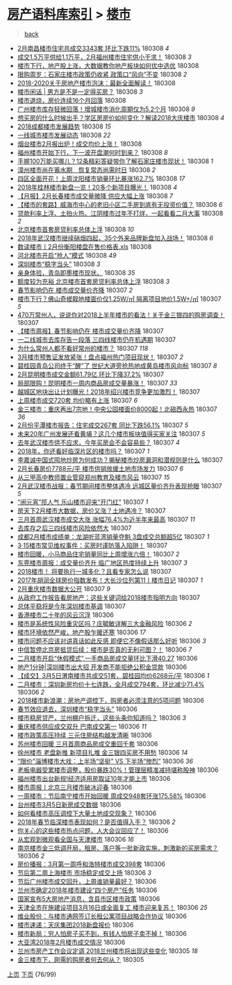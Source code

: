 [房产语料库索引](../../README.md)  > [楼市](楼市.md)
====
> [back](../README.md)

- [2月南昌楼市住宅共成交3343套 环比下跌11%](http://jkwz.applinzi.com/ittc/7078158048453723142.html#2%E6%9C%88%E5%8D%97%E6%98%8C%E6%A5%BC%E5%B8%82%E4%BD%8F%E5%AE%85%E5%85%B1%E6%88%90%E4%BA%A43343%E5%A5%97+%E7%8E%AF%E6%AF%94%E4%B8%8B%E8%B7%8C11%25) 180308 *4* 
- [成交1.5万平供给1.1万平，2月福州楼市住宅供小于求！](http://jkwz.applinzi.com/ittc/7078147675063321606.html#%E6%88%90%E4%BA%A41.5%E4%B8%87%E5%B9%B3%E4%BE%9B%E7%BB%991.1%E4%B8%87%E5%B9%B3%EF%BC%8C2%E6%9C%88%E7%A6%8F%E5%B7%9E%E6%A5%BC%E5%B8%82%E4%BD%8F%E5%AE%85%E4%BE%9B%E5%B0%8F%E4%BA%8E%E6%B1%82%EF%BC%81) 180308 *3* 
- [楼市下行，地产股上涨，大数据教你地产板块如何优中选优](http://jkwz.applinzi.com/ittc/7078140887119168528.html#%E6%A5%BC%E5%B8%82%E4%B8%8B%E8%A1%8C%EF%BC%8C%E5%9C%B0%E4%BA%A7%E8%82%A1%E4%B8%8A%E6%B6%A8%EF%BC%8C%E5%A4%A7%E6%95%B0%E6%8D%AE%E6%95%99%E4%BD%A0%E5%9C%B0%E4%BA%A7%E6%9D%BF%E5%9D%97%E5%A6%82%E4%BD%95%E4%BC%98%E4%B8%AD%E9%80%89%E4%BC%98) 180308  
- [限购周岁：石家庄楼市政策仍收紧 政策口“风向”不变](http://jkwz.applinzi.com/ittc/7078134417208116240.html#%E9%99%90%E8%B4%AD%E5%91%A8%E5%B2%81%EF%BC%9A%E7%9F%B3%E5%AE%B6%E5%BA%84%E6%A5%BC%E5%B8%82%E6%94%BF%E7%AD%96%E4%BB%8D%E6%94%B6%E7%B4%A7+%E6%94%BF%E7%AD%96%E5%8F%A3%E2%80%9C%E9%A3%8E%E5%90%91%E2%80%9D%E4%B8%8D%E5%8F%98) 180308 *2* 
- [2018-2020关于房地产楼市泡沫：最新全面解读！](http://jkwz.applinzi.com/ittc/7078126285413155846.html#2018-2020%E5%85%B3%E4%BA%8E%E6%88%BF%E5%9C%B0%E4%BA%A7%E6%A5%BC%E5%B8%82%E6%B3%A1%E6%B2%AB%EF%BC%9A%E6%9C%80%E6%96%B0%E5%85%A8%E9%9D%A2%E8%A7%A3%E8%AF%BB%EF%BC%81) 180308  
- [楼市闲话 | 男方是不是一定得买房？](http://jkwz.applinzi.com/ittc/7078123119766406161.html#%E6%A5%BC%E5%B8%82%E9%97%B2%E8%AF%9D+%7C+%E7%94%B7%E6%96%B9%E6%98%AF%E4%B8%8D%E6%98%AF%E4%B8%80%E5%AE%9A%E5%BE%97%E4%B9%B0%E6%88%BF%EF%BC%9F) 180308 *3* 
- [楼市退烧，房价连续16个月回落](http://jkwz.applinzi.com/ittc/7078118760445903882.html#%E6%A5%BC%E5%B8%82%E9%80%80%E7%83%A7%EF%BC%8C%E6%88%BF%E4%BB%B7%E8%BF%9E%E7%BB%AD16%E4%B8%AA%E6%9C%88%E5%9B%9E%E8%90%BD) 180308  
- [广州楼市库存轻微回落！增城楼市消化周期仅为5.2个月](http://jkwz.applinzi.com/ittc/7078108564227097617.html#%E5%B9%BF%E5%B7%9E%E6%A5%BC%E5%B8%82%E5%BA%93%E5%AD%98%E8%BD%BB%E5%BE%AE%E5%9B%9E%E8%90%BD%EF%BC%81%E5%A2%9E%E5%9F%8E%E6%A5%BC%E5%B8%82%E6%B6%88%E5%8C%96%E5%91%A8%E6%9C%9F%E4%BB%85%E4%B8%BA5.2%E4%B8%AA%E6%9C%88) 180308 *9* 
- [想买房的什么时候出手？学区房房价如何变化？解读2018大庆楼市](http://jkwz.applinzi.com/ittc/7078100474807190544.html#%E6%83%B3%E4%B9%B0%E6%88%BF%E7%9A%84%E4%BB%80%E4%B9%88%E6%97%B6%E5%80%99%E5%87%BA%E6%89%8B%EF%BC%9F%E5%AD%A6%E5%8C%BA%E6%88%BF%E6%88%BF%E4%BB%B7%E5%A6%82%E4%BD%95%E5%8F%98%E5%8C%96%EF%BC%9F%E8%A7%A3%E8%AF%BB2018%E5%A4%A7%E5%BA%86%E6%A5%BC%E5%B8%82) 180308 *4* 
- [2018成都楼市发展趋势](http://jkwz.applinzi.com/ittc/7078073879258203147.html#2018%E6%88%90%E9%83%BD%E6%A5%BC%E5%B8%82%E5%8F%91%E5%B1%95%E8%B6%8B%E5%8A%BF) 180308 *15* 
- [一线城市楼市发展动态](http://jkwz.applinzi.com/ittc/7078073875734987783.html#%E4%B8%80%E7%BA%BF%E5%9F%8E%E5%B8%82%E6%A5%BC%E5%B8%82%E5%8F%91%E5%B1%95%E5%8A%A8%E6%80%81) 180308 *22* 
- [烟台楼市2月报出炉！成交均价上涨！](http://jkwz.applinzi.com/ittc/7078061189013963786.html#%E7%83%9F%E5%8F%B0%E6%A5%BC%E5%B8%822%E6%9C%88%E6%8A%A5%E5%87%BA%E7%82%89%EF%BC%81%E6%88%90%E4%BA%A4%E5%9D%87%E4%BB%B7%E4%B8%8A%E6%B6%A8%EF%BC%81) 180308  
- [福州楼市开始下行，下一波开盘潮何时到来？](http://jkwz.applinzi.com/ittc/7078048395250107409.html#%E7%A6%8F%E5%B7%9E%E6%A5%BC%E5%B8%82%E5%BC%80%E5%A7%8B%E4%B8%8B%E8%A1%8C%EF%BC%8C%E4%B8%8B%E4%B8%80%E6%B3%A2%E5%BC%80%E7%9B%98%E6%BD%AE%E4%BD%95%E6%97%B6%E5%88%B0%E6%9D%A5%EF%BC%9F) 180308 *8* 
- [手握100万能买哪儿？12条精彩答疑带你了解石家庄楼市现状！](http://jkwz.applinzi.com/ittc/7078041747785778193.html#%E6%89%8B%E6%8F%A1100%E4%B8%87%E8%83%BD%E4%B9%B0%E5%93%AA%E5%84%BF%EF%BC%9F12%E6%9D%A1%E7%B2%BE%E5%BD%A9%E7%AD%94%E7%96%91%E5%B8%A6%E4%BD%A0%E4%BA%86%E8%A7%A3%E7%9F%B3%E5%AE%B6%E5%BA%84%E6%A5%BC%E5%B8%82%E7%8E%B0%E7%8A%B6%EF%BC%81) 180308 *1* 
- [漳州楼市尚在蓄水期　恢复常态尚需时日](http://jkwz.applinzi.com/ittc/7078037239580066832.html#%E6%BC%B3%E5%B7%9E%E6%A5%BC%E5%B8%82%E5%B0%9A%E5%9C%A8%E8%93%84%E6%B0%B4%E6%9C%9F%E3%80%80%E6%81%A2%E5%A4%8D%E5%B8%B8%E6%80%81%E5%B0%9A%E9%9C%80%E6%97%B6%E6%97%A5) 180308 *2* 
- [四区全面开花！上周沈阳楼市销量环比暴涨162.7%](http://jkwz.applinzi.com/ittc/7078036993630274577.html#%E5%9B%9B%E5%8C%BA%E5%85%A8%E9%9D%A2%E5%BC%80%E8%8A%B1%EF%BC%81%E4%B8%8A%E5%91%A8%E6%B2%88%E9%98%B3%E6%A5%BC%E5%B8%82%E9%94%80%E9%87%8F%E7%8E%AF%E6%AF%94%E6%9A%B4%E6%B6%A8162.7%25) 180308 *17* 
- [2018年桂林楼市新盘一览！20多个新项目曝光！](http://jkwz.applinzi.com/ittc/7078031663374533639.html#2018%E5%B9%B4%E6%A1%82%E6%9E%97%E6%A5%BC%E5%B8%82%E6%96%B0%E7%9B%98%E4%B8%80%E8%A7%88%EF%BC%8120%E5%A4%9A%E4%B8%AA%E6%96%B0%E9%A1%B9%E7%9B%AE%E6%9B%9D%E5%85%89%EF%BC%81) 180308 *4* 
- [【月报】2月长春楼市成交量微降 供应大幅上涨](http://jkwz.applinzi.com/ittc/7078029035844404234.html#%E3%80%90%E6%9C%88%E6%8A%A5%E3%80%912%E6%9C%88%E9%95%BF%E6%98%A5%E6%A5%BC%E5%B8%82%E6%88%90%E4%BA%A4%E9%87%8F%E5%BE%AE%E9%99%8D+%E4%BE%9B%E5%BA%94%E5%A4%A7%E5%B9%85%E4%B8%8A%E6%B6%A8) 180308 *7* 
- [【楼市的套路】威海市中心的老旧小区二手房到底有无投资价值？](http://jkwz.applinzi.com/ittc/7078026931604030471.html#%E3%80%90%E6%A5%BC%E5%B8%82%E7%9A%84%E5%A5%97%E8%B7%AF%E3%80%91%E5%A8%81%E6%B5%B7%E5%B8%82%E4%B8%AD%E5%BF%83%E7%9A%84%E8%80%81%E6%97%A7%E5%B0%8F%E5%8C%BA%E4%BA%8C%E6%89%8B%E6%88%BF%E5%88%B0%E5%BA%95%E6%9C%89%E6%97%A0%E6%8A%95%E8%B5%84%E4%BB%B7%E5%80%BC%EF%BC%9F) 180308 *6* 
- [贷款利率上浮、土拍火热、江阴楼市过年不打烊，一起看看二月大事](http://jkwz.applinzi.com/ittc/7078024353726071818.html#%E8%B4%B7%E6%AC%BE%E5%88%A9%E7%8E%87%E4%B8%8A%E6%B5%AE%E3%80%81%E5%9C%9F%E6%8B%8D%E7%81%AB%E7%83%AD%E3%80%81%E6%B1%9F%E9%98%B4%E6%A5%BC%E5%B8%82%E8%BF%87%E5%B9%B4%E4%B8%8D%E6%89%93%E7%83%8A%EF%BC%8C%E4%B8%80%E8%B5%B7%E7%9C%8B%E7%9C%8B%E4%BA%8C%E6%9C%88%E5%A4%A7%E4%BA%8B) 180308 *2* 
- [北京楼市首套房贷利率总体上浮](http://jkwz.applinzi.com/ittc/7078023628669322250.html#%E5%8C%97%E4%BA%AC%E6%A5%BC%E5%B8%82%E9%A6%96%E5%A5%97%E6%88%BF%E8%B4%B7%E5%88%A9%E7%8E%87%E6%80%BB%E4%BD%93%E4%B8%8A%E6%B5%AE) 180308 *10* 
- [2018年武汉楼市继续硝烟四起，35个外来品牌新盘加入战场！](http://jkwz.applinzi.com/ittc/7078018261830861834.html#2018%E5%B9%B4%E6%AD%A6%E6%B1%89%E6%A5%BC%E5%B8%82%E7%BB%A7%E7%BB%AD%E7%A1%9D%E7%83%9F%E5%9B%9B%E8%B5%B7%EF%BC%8C35%E4%B8%AA%E5%A4%96%E6%9D%A5%E5%93%81%E7%89%8C%E6%96%B0%E7%9B%98%E5%8A%A0%E5%85%A5%E6%88%98%E5%9C%BA%EF%BC%81) 180308 *6* 
- [数读楼市丨2月份衡阳楼盘在售价格表.xls](http://jkwz.applinzi.com/ittc/7078018086987105286.html#%E6%95%B0%E8%AF%BB%E6%A5%BC%E5%B8%82%E4%B8%A82%E6%9C%88%E4%BB%BD%E8%A1%A1%E9%98%B3%E6%A5%BC%E7%9B%98%E5%9C%A8%E5%94%AE%E4%BB%B7%E6%A0%BC%E8%A1%A8.xls) 180308  
- [河北楼市开启“抢人”模式](http://jkwz.applinzi.com/ittc/7077995879443465227.html#%E6%B2%B3%E5%8C%97%E6%A5%BC%E5%B8%82%E5%BC%80%E5%90%AF%E2%80%9C%E6%8A%A2%E4%BA%BA%E2%80%9D%E6%A8%A1%E5%BC%8F) 180308 *49* 
- [深圳楼市“稳字当头”](http://jkwz.applinzi.com/ittc/7077775725560333323.html#%E6%B7%B1%E5%9C%B3%E6%A5%BC%E5%B8%82%E2%80%9C%E7%A8%B3%E5%AD%97%E5%BD%93%E5%A4%B4%E2%80%9D) 180308 *3* 
- [亲身体验，青岛即墨楼市现状。](http://jkwz.applinzi.com/ittc/7077692531792151563.html#%E4%BA%B2%E8%BA%AB%E4%BD%93%E9%AA%8C%EF%BC%8C%E9%9D%92%E5%B2%9B%E5%8D%B3%E5%A2%A8%E6%A5%BC%E5%B8%82%E7%8E%B0%E7%8A%B6%E3%80%82) 180308 *35* 
- [额度较为充裕 北京楼市首套房贷利率总体上浮](http://jkwz.applinzi.com/ittc/7077917849844974599.html#%E9%A2%9D%E5%BA%A6%E8%BE%83%E4%B8%BA%E5%85%85%E8%A3%95+%E5%8C%97%E4%BA%AC%E6%A5%BC%E5%B8%82%E9%A6%96%E5%A5%97%E6%88%BF%E8%B4%B7%E5%88%A9%E7%8E%87%E6%80%BB%E4%BD%93%E4%B8%8A%E6%B5%AE) 180308 *3* 
- [春节影响仍在 楼市成交量价齐降](http://jkwz.applinzi.com/ittc/7077863369443116043.html#%E6%98%A5%E8%8A%82%E5%BD%B1%E5%93%8D%E4%BB%8D%E5%9C%A8+%E6%A5%BC%E5%B8%82%E6%88%90%E4%BA%A4%E9%87%8F%E4%BB%B7%E9%BD%90%E9%99%8D) 180307 *2* 
- [楼市下行？佛山奇槎靓地楼面价仅1.25W/㎡ 隔离项目地价1.5W+/㎡](http://jkwz.applinzi.com/ittc/7077800418065515536.html#%E6%A5%BC%E5%B8%82%E4%B8%8B%E8%A1%8C%EF%BC%9F%E4%BD%9B%E5%B1%B1%E5%A5%87%E6%A7%8E%E9%9D%93%E5%9C%B0%E6%A5%BC%E9%9D%A2%E4%BB%B7%E4%BB%851.25W%2F%E3%8E%A1+%E9%9A%94%E7%A6%BB%E9%A1%B9%E7%9B%AE%E5%9C%B0%E4%BB%B71.5W%2B%2F%E3%8E%A1) 180307 *5* 
- [470万常州人，说说你对2018上半年楼市的看法！关于金三银四的购房调查！](http://jkwz.applinzi.com/ittc/7077795315497567248.html#470%E4%B8%87%E5%B8%B8%E5%B7%9E%E4%BA%BA%EF%BC%8C%E8%AF%B4%E8%AF%B4%E4%BD%A0%E5%AF%B92018%E4%B8%8A%E5%8D%8A%E5%B9%B4%E6%A5%BC%E5%B8%82%E7%9A%84%E7%9C%8B%E6%B3%95%EF%BC%81%E5%85%B3%E4%BA%8E%E9%87%91%E4%B8%89%E9%93%B6%E5%9B%9B%E7%9A%84%E8%B4%AD%E6%88%BF%E8%B0%83%E6%9F%A5%EF%BC%81) 180307  
- [【楼市周报】春节影响仍在 楼市成交量价齐降](http://jkwz.applinzi.com/ittc/7077795110110888967.html#%E3%80%90%E6%A5%BC%E5%B8%82%E5%91%A8%E6%8A%A5%E3%80%91%E6%98%A5%E8%8A%82%E5%BD%B1%E5%93%8D%E4%BB%8D%E5%9C%A8+%E6%A5%BC%E5%B8%82%E6%88%90%E4%BA%A4%E9%87%8F%E4%BB%B7%E9%BD%90%E9%99%8D) 180307  
- [一二线城市去库存告一段落 三四线楼市仍在机遇期](http://jkwz.applinzi.com/ittc/7077782659881501712.html#%E4%B8%80%E4%BA%8C%E7%BA%BF%E5%9F%8E%E5%B8%82%E5%8E%BB%E5%BA%93%E5%AD%98%E5%91%8A%E4%B8%80%E6%AE%B5%E8%90%BD+%E4%B8%89%E5%9B%9B%E7%BA%BF%E6%A5%BC%E5%B8%82%E4%BB%8D%E5%9C%A8%E6%9C%BA%E9%81%87%E6%9C%9F) 180307  
- [为什么常州人都不看好常州的楼市？](http://jkwz.applinzi.com/ittc/7077782345992373255.html#%E4%B8%BA%E4%BB%80%E4%B9%88%E5%B8%B8%E5%B7%9E%E4%BA%BA%E9%83%BD%E4%B8%8D%E7%9C%8B%E5%A5%BD%E5%B8%B8%E5%B7%9E%E7%9A%84%E6%A5%BC%E5%B8%82%EF%BC%9F) 180307 *118* 
- [3月楼市预售证发放紧张！盘点福州热门项目现状！](http://jkwz.applinzi.com/ittc/7077776559673181194.html#3%E6%9C%88%E6%A5%BC%E5%B8%82%E9%A2%84%E5%94%AE%E8%AF%81%E5%8F%91%E6%94%BE%E7%B4%A7%E5%BC%A0%EF%BC%81%E7%9B%98%E7%82%B9%E7%A6%8F%E5%B7%9E%E7%83%AD%E9%97%A8%E9%A1%B9%E7%9B%AE%E7%8E%B0%E7%8A%B6%EF%BC%81) 180307 *2* 
- [碧桂园青岛公司终于“醒”了  世纪大道旁抢热地成黄岛楼市风向标](http://jkwz.applinzi.com/ittc/7077776144013460491.html#%E7%A2%A7%E6%A1%82%E5%9B%AD%E9%9D%92%E5%B2%9B%E5%85%AC%E5%8F%B8%E7%BB%88%E4%BA%8E%E2%80%9C%E9%86%92%E2%80%9D%E4%BA%86++%E4%B8%96%E7%BA%AA%E5%A4%A7%E9%81%93%E6%97%81%E6%8A%A2%E7%83%AD%E5%9C%B0%E6%88%90%E9%BB%84%E5%B2%9B%E6%A5%BC%E5%B8%82%E9%A3%8E%E5%90%91%E6%A0%87) 180307 *8* 
- [2月昆明楼市成交金额61.79亿 环比下降37.2%](http://jkwz.applinzi.com/ittc/7077772116181386246.html#2%E6%9C%88%E6%98%86%E6%98%8E%E6%A5%BC%E5%B8%82%E6%88%90%E4%BA%A4%E9%87%91%E9%A2%9D61.79%E4%BA%BF+%E7%8E%AF%E6%AF%94%E4%B8%8B%E9%99%8D37.2%25) 180307  
- [局部限购！昆明楼市一周内商品房成交量暴涨！](http://jkwz.applinzi.com/ittc/7077766514914886673.html#%E5%B1%80%E9%83%A8%E9%99%90%E8%B4%AD%EF%BC%81%E6%98%86%E6%98%8E%E6%A5%BC%E5%B8%82%E4%B8%80%E5%91%A8%E5%86%85%E5%95%86%E5%93%81%E6%88%BF%E6%88%90%E4%BA%A4%E9%87%8F%E6%9A%B4%E6%B6%A8%EF%BC%81) 180307 *33* 
- [越城区地块出让计划曝光！2018年绍兴楼市竞争更加激烈！](http://jkwz.applinzi.com/ittc/7077726521282528266.html#%E8%B6%8A%E5%9F%8E%E5%8C%BA%E5%9C%B0%E5%9D%97%E5%87%BA%E8%AE%A9%E8%AE%A1%E5%88%92%E6%9B%9D%E5%85%89%EF%BC%812018%E5%B9%B4%E7%BB%8D%E5%85%B4%E6%A5%BC%E5%B8%82%E7%AB%9E%E4%BA%89%E6%9B%B4%E5%8A%A0%E6%BF%80%E7%83%88%EF%BC%81) 180307  
- [上周楼市成交720套 均价略有上涨](http://jkwz.applinzi.com/ittc/7077758622476272656.html#%E4%B8%8A%E5%91%A8%E6%A5%BC%E5%B8%82%E6%88%90%E4%BA%A4720%E5%A5%97+%E5%9D%87%E4%BB%B7%E7%95%A5%E6%9C%89%E4%B8%8A%E6%B6%A8) 180307 *6* 
- [金三楼市：重庆再出7宗地！中央公园楼面价8000起！北碚西永热](http://jkwz.applinzi.com/ittc/7077757867337974795.html#%E9%87%91%E4%B8%89%E6%A5%BC%E5%B8%82%EF%BC%9A%E9%87%8D%E5%BA%86%E5%86%8D%E5%87%BA7%E5%AE%97%E5%9C%B0%EF%BC%81%E4%B8%AD%E5%A4%AE%E5%85%AC%E5%9B%AD%E6%A5%BC%E9%9D%A2%E4%BB%B78000%E8%B5%B7%EF%BC%81%E5%8C%97%E7%A2%9A%E8%A5%BF%E6%B0%B8%E7%83%AD) 180307 *36* 
- [2月份平潭楼市报告：住宅成交267套 同比下跌56.1%](http://jkwz.applinzi.com/ittc/7077750475661509643.html#2%E6%9C%88%E4%BB%BD%E5%B9%B3%E6%BD%AD%E6%A5%BC%E5%B8%82%E6%8A%A5%E5%91%8A%EF%BC%9A%E4%BD%8F%E5%AE%85%E6%88%90%E4%BA%A4267%E5%A5%97+%E5%90%8C%E6%AF%94%E4%B8%8B%E8%B7%8C56.1%25) 180307 *5* 
- [未来20年广州发展还看黄埔？这几个楼市板块值得买家关注](http://jkwz.applinzi.com/ittc/7077744776923579402.html#%E6%9C%AA%E6%9D%A520%E5%B9%B4%E5%B9%BF%E5%B7%9E%E5%8F%91%E5%B1%95%E8%BF%98%E7%9C%8B%E9%BB%84%E5%9F%94%EF%BC%9F%E8%BF%99%E5%87%A0%E4%B8%AA%E6%A5%BC%E5%B8%82%E6%9D%BF%E5%9D%97%E5%80%BC%E5%BE%97%E4%B9%B0%E5%AE%B6%E5%85%B3%E6%B3%A8) 180307 *5* 
- [去年武汉楼市供不应求，今年买房会不会容易些？](http://jkwz.applinzi.com/ittc/7077744439064003600.html#%E5%8E%BB%E5%B9%B4%E6%AD%A6%E6%B1%89%E6%A5%BC%E5%B8%82%E4%BE%9B%E4%B8%8D%E5%BA%94%E6%B1%82%EF%BC%8C%E4%BB%8A%E5%B9%B4%E4%B9%B0%E6%88%BF%E4%BC%9A%E4%B8%8D%E4%BC%9A%E5%AE%B9%E6%98%93%E4%BA%9B%EF%BC%9F) 180307 *4* 
- [2018年，你还看好临深片区的楼市吗？](http://jkwz.applinzi.com/ittc/7077741716755186699.html#2018%E5%B9%B4%EF%BC%8C%E4%BD%A0%E8%BF%98%E7%9C%8B%E5%A5%BD%E4%B8%B4%E6%B7%B1%E7%89%87%E5%8C%BA%E7%9A%84%E6%A5%BC%E5%B8%82%E5%90%97%EF%BC%9F) 180307 *1* 
- [李嘉诚中国式囤地炒房为何成功？揭秘楼市炒房漏洞和潜规则是什么](http://jkwz.applinzi.com/ittc/7077739767481762833.html#%E6%9D%8E%E5%98%89%E8%AF%9A%E4%B8%AD%E5%9B%BD%E5%BC%8F%E5%9B%A4%E5%9C%B0%E7%82%92%E6%88%BF%E4%B8%BA%E4%BD%95%E6%88%90%E5%8A%9F%EF%BC%9F%E6%8F%AD%E7%A7%98%E6%A5%BC%E5%B8%82%E7%82%92%E6%88%BF%E6%BC%8F%E6%B4%9E%E5%92%8C%E6%BD%9C%E8%A7%84%E5%88%99%E6%98%AF%E4%BB%80%E4%B9%88) 180307  
- [2月长春房价7788元/平 楼市供销放缓土地市场发力](http://jkwz.applinzi.com/ittc/7077727881927328779.html#2%E6%9C%88%E9%95%BF%E6%98%A5%E6%88%BF%E4%BB%B77788%E5%85%83%2F%E5%B9%B3+%E6%A5%BC%E5%B8%82%E4%BE%9B%E9%94%80%E6%94%BE%E7%BC%93%E5%9C%9F%E5%9C%B0%E5%B8%82%E5%9C%BA%E5%8F%91%E5%8A%9B) 180307 *6* 
- [从三甲高中教师置业管窥郑州教育及楼市风云](http://jkwz.applinzi.com/ittc/7077714826560537607.html#%E4%BB%8E%E4%B8%89%E7%94%B2%E9%AB%98%E4%B8%AD%E6%95%99%E5%B8%88%E7%BD%AE%E4%B8%9A%E7%AE%A1%E7%AA%A5%E9%83%91%E5%B7%9E%E6%95%99%E8%82%B2%E5%8F%8A%E6%A5%BC%E5%B8%82%E9%A3%8E%E4%BA%91) 180307 *15* 
- [2月武汉楼市战报：春节期间楼市整体遇冷 远城区量价齐升表现抢眼](http://jkwz.applinzi.com/ittc/7077663272579105809.html#2%E6%9C%88%E6%AD%A6%E6%B1%89%E6%A5%BC%E5%B8%82%E6%88%98%E6%8A%A5%EF%BC%9A%E6%98%A5%E8%8A%82%E6%9C%9F%E9%97%B4%E6%A5%BC%E5%B8%82%E6%95%B4%E4%BD%93%E9%81%87%E5%86%B7+%E8%BF%9C%E5%9F%8E%E5%8C%BA%E9%87%8F%E4%BB%B7%E9%BD%90%E5%8D%87%E8%A1%A8%E7%8E%B0%E6%8A%A2%E7%9C%BC) 180307 *5* 
- [“闹元宵”揽人气 乐山楼市迎来“开门红”](http://jkwz.applinzi.com/ittc/7077690873498567686.html#%E2%80%9C%E9%97%B9%E5%85%83%E5%AE%B5%E2%80%9D%E6%8F%BD%E4%BA%BA%E6%B0%94+%E4%B9%90%E5%B1%B1%E6%A5%BC%E5%B8%82%E8%BF%8E%E6%9D%A5%E2%80%9C%E5%BC%80%E9%97%A8%E7%BA%A2%E2%80%9D) 180307 *1* 
- [房天下2月楼市大数据，房价又涨？土地遇冷？](http://jkwz.applinzi.com/ittc/7077674667228005387.html#%E6%88%BF%E5%A4%A9%E4%B8%8B2%E6%9C%88%E6%A5%BC%E5%B8%82%E5%A4%A7%E6%95%B0%E6%8D%AE%EF%BC%8C%E6%88%BF%E4%BB%B7%E5%8F%88%E6%B6%A8%EF%BC%9F%E5%9C%9F%E5%9C%B0%E9%81%87%E5%86%B7%EF%BC%9F) 180307  
- [三月首周武汉楼市成交大涨 涨幅76.4%为近半年来最高](http://jkwz.applinzi.com/ittc/7077672103342244875.html#%E4%B8%89%E6%9C%88%E9%A6%96%E5%91%A8%E6%AD%A6%E6%B1%89%E6%A5%BC%E5%B8%82%E6%88%90%E4%BA%A4%E5%A4%A7%E6%B6%A8+%E6%B6%A8%E5%B9%8576.4%25%E4%B8%BA%E8%BF%91%E5%8D%8A%E5%B9%B4%E6%9D%A5%E6%9C%80%E9%AB%98) 180307 *11* 
- [去库存之后三四线楼市风险依然大](http://jkwz.applinzi.com/ittc/7077673925217879047.html#%E5%8E%BB%E5%BA%93%E5%AD%98%E4%B9%8B%E5%90%8E%E4%B8%89%E5%9B%9B%E7%BA%BF%E6%A5%BC%E5%B8%82%E9%A3%8E%E9%99%A9%E4%BE%9D%E7%84%B6%E5%A4%A7) 180307  
- [成都2月楼市成绩单：龙湖听蓝湾销量夺魁 3盘成交总额超5亿](http://jkwz.applinzi.com/ittc/7077668339285754887.html#%E6%88%90%E9%83%BD2%E6%9C%88%E6%A5%BC%E5%B8%82%E6%88%90%E7%BB%A9%E5%8D%95%EF%BC%9A%E9%BE%99%E6%B9%96%E5%90%AC%E8%93%9D%E6%B9%BE%E9%94%80%E9%87%8F%E5%A4%BA%E9%AD%81+3%E7%9B%98%E6%88%90%E4%BA%A4%E6%80%BB%E9%A2%9D%E8%B6%855%E4%BA%BF) 180307 *1* 
- [3·15楼市常见维权事件：买房时谨防落入陷阱！](http://jkwz.applinzi.com/ittc/7077666771312313360.html#3%C2%B715%E6%A5%BC%E5%B8%82%E5%B8%B8%E8%A7%81%E7%BB%B4%E6%9D%83%E4%BA%8B%E4%BB%B6%EF%BC%9A%E4%B9%B0%E6%88%BF%E6%97%B6%E8%B0%A8%E9%98%B2%E8%90%BD%E5%85%A5%E9%99%B7%E9%98%B1%EF%BC%81) 180307  
- [楼市回暖，小马商品住宅销量同比上周增涨六倍！](http://jkwz.applinzi.com/ittc/7077666036583498759.html#%E6%A5%BC%E5%B8%82%E5%9B%9E%E6%9A%96%EF%BC%8C%E5%B0%8F%E9%A9%AC%E5%95%86%E5%93%81%E4%BD%8F%E5%AE%85%E9%94%80%E9%87%8F%E5%90%8C%E6%AF%94%E4%B8%8A%E5%91%A8%E5%A2%9E%E6%B6%A8%E5%85%AD%E5%80%8D%EF%BC%81) 180307 *2* 
- [东莞楼市周报：成交量价齐升 临广地区热度持续上升](http://jkwz.applinzi.com/ittc/7077664269066044426.html#%E4%B8%9C%E8%8E%9E%E6%A5%BC%E5%B8%82%E5%91%A8%E6%8A%A5%EF%BC%9A%E6%88%90%E4%BA%A4%E9%87%8F%E4%BB%B7%E9%BD%90%E5%8D%87+%E4%B8%B4%E5%B9%BF%E5%9C%B0%E5%8C%BA%E7%83%AD%E5%BA%A6%E6%8C%81%E7%BB%AD%E4%B8%8A%E5%8D%87) 180307 *3* 
- [2018楼市！ 将要执行一城多化？且看专家怎么说](http://jkwz.applinzi.com/ittc/7075563586166719494.html#2018%E6%A5%BC%E5%B8%82%EF%BC%81+%E5%B0%86%E8%A6%81%E6%89%A7%E8%A1%8C%E4%B8%80%E5%9F%8E%E5%A4%9A%E5%8C%96%EF%BC%9F%E4%B8%94%E7%9C%8B%E4%B8%93%E5%AE%B6%E6%80%8E%E4%B9%88%E8%AF%B4) 180307  
- [2017年胡润全球房价指数发布！大长沙位列第11丨楼市日记](http://jkwz.applinzi.com/ittc/7077660120886805521.html#2017%E5%B9%B4%E8%83%A1%E6%B6%A6%E5%85%A8%E7%90%83%E6%88%BF%E4%BB%B7%E6%8C%87%E6%95%B0%E5%8F%91%E5%B8%83%EF%BC%81%E5%A4%A7%E9%95%BF%E6%B2%99%E4%BD%8D%E5%88%97%E7%AC%AC11%E4%B8%A8%E6%A5%BC%E5%B8%82%E6%97%A5%E8%AE%B0) 180307 *1* 
- [2月重庆楼市数据大公开](http://jkwz.applinzi.com/ittc/7077659172915381264.html#2%E6%9C%88%E9%87%8D%E5%BA%86%E6%A5%BC%E5%B8%82%E6%95%B0%E6%8D%AE%E5%A4%A7%E5%85%AC%E5%BC%80) 180307 *9* 
- [从政府工作报告看房地产：这些关键词给2018楼市指明方向](http://jkwz.applinzi.com/ittc/7077650380848890896.html#%E4%BB%8E%E6%94%BF%E5%BA%9C%E5%B7%A5%E4%BD%9C%E6%8A%A5%E5%91%8A%E7%9C%8B%E6%88%BF%E5%9C%B0%E4%BA%A7%EF%BC%9A%E8%BF%99%E4%BA%9B%E5%85%B3%E9%94%AE%E8%AF%8D%E7%BB%992018%E6%A5%BC%E5%B8%82%E6%8C%87%E6%98%8E%E6%96%B9%E5%90%91) 180307  
- [总体平稳将是今年深圳楼市基调](http://jkwz.applinzi.com/ittc/7077642727561102353.html#%E6%80%BB%E4%BD%93%E5%B9%B3%E7%A8%B3%E5%B0%86%E6%98%AF%E4%BB%8A%E5%B9%B4%E6%B7%B1%E5%9C%B3%E6%A5%BC%E5%B8%82%E5%9F%BA%E8%B0%83) 180307  
- [香港楼市二十年的风云沉浮](http://jkwz.applinzi.com/ittc/7077469100047860753.html#%E9%A6%99%E6%B8%AF%E6%A5%BC%E5%B8%82%E4%BA%8C%E5%8D%81%E5%B9%B4%E7%9A%84%E9%A3%8E%E4%BA%91%E6%B2%89%E6%B5%AE) 180306  
- [楼市是系统性风险重灾区吗？庄毓敏详解三大金融风险](http://jkwz.applinzi.com/ittc/7077461372118238218.html#%E6%A5%BC%E5%B8%82%E6%98%AF%E7%B3%BB%E7%BB%9F%E6%80%A7%E9%A3%8E%E9%99%A9%E9%87%8D%E7%81%BE%E5%8C%BA%E5%90%97%EF%BC%9F%E5%BA%84%E6%AF%93%E6%95%8F%E8%AF%A6%E8%A7%A3%E4%B8%89%E5%A4%A7%E9%87%91%E8%9E%8D%E9%A3%8E%E9%99%A9) 180306 *2* 
- [楼市环境依然严峻，地产股乍暖还寒](http://jkwz.applinzi.com/ittc/7077460690719998993.html#%E6%A5%BC%E5%B8%82%E7%8E%AF%E5%A2%83%E4%BE%9D%E7%84%B6%E4%B8%A5%E5%B3%BB%EF%BC%8C%E5%9C%B0%E4%BA%A7%E8%82%A1%E4%B9%8D%E6%9A%96%E8%BF%98%E5%AF%92) 180306 *17* 
- [楼市问题不应该对讲真话如此反感 即便它不像假话那么好听](http://jkwz.applinzi.com/ittc/7077454534781961226.html#%E6%A5%BC%E5%B8%82%E9%97%AE%E9%A2%98%E4%B8%8D%E5%BA%94%E8%AF%A5%E5%AF%B9%E8%AE%B2%E7%9C%9F%E8%AF%9D%E5%A6%82%E6%AD%A4%E5%8F%8D%E6%84%9F+%E5%8D%B3%E4%BE%BF%E5%AE%83%E4%B8%8D%E5%83%8F%E5%81%87%E8%AF%9D%E9%82%A3%E4%B9%88%E5%A5%BD%E5%90%AC) 180306 *3* 
- [中信暂停北京房抵贷后续：楼市是否真的无利可图？！](http://jkwz.applinzi.com/ittc/7077422572621005830.html#%E4%B8%AD%E4%BF%A1%E6%9A%82%E5%81%9C%E5%8C%97%E4%BA%AC%E6%88%BF%E6%8A%B5%E8%B4%B7%E5%90%8E%E7%BB%AD%EF%BC%9A%E6%A5%BC%E5%B8%82%E6%98%AF%E5%90%A6%E7%9C%9F%E7%9A%84%E6%97%A0%E5%88%A9%E5%8F%AF%E5%9B%BE%EF%BC%9F%EF%BC%81) 180306 *7* 
- [二月楼市开启“休假模式”,一手商品房成交量环比下滑40.27](http://jkwz.applinzi.com/ittc/7077421493699216390.html#%E4%BA%8C%E6%9C%88%E6%A5%BC%E5%B8%82%E5%BC%80%E5%90%AF%E2%80%9C%E4%BC%91%E5%81%87%E6%A8%A1%E5%BC%8F%E2%80%9D%2C%E4%B8%80%E6%89%8B%E5%95%86%E5%93%81%E6%88%BF%E6%88%90%E4%BA%A4%E9%87%8F%E7%8E%AF%E6%AF%94%E4%B8%8B%E6%BB%9140.27) 180306  
- [地产1分钟|深圳楼市出大招 开发商不能拒绝公积金贷款](http://jkwz.applinzi.com/ittc/7077412999952598026.html#%E5%9C%B0%E4%BA%A71%E5%88%86%E9%92%9F%7C%E6%B7%B1%E5%9C%B3%E6%A5%BC%E5%B8%82%E5%87%BA%E5%A4%A7%E6%8B%9B+%E5%BC%80%E5%8F%91%E5%95%86%E4%B8%8D%E8%83%BD%E6%8B%92%E7%BB%9D%E5%85%AC%E7%A7%AF%E9%87%91%E8%B4%B7%E6%AC%BE) 180306  
- [【成交】3月5日渭南楼市共成交51套，碧桂园均价6268元/平](http://jkwz.applinzi.com/ittc/7077401697813267463.html#%E3%80%90%E6%88%90%E4%BA%A4%E3%80%913%E6%9C%885%E6%97%A5%E6%B8%AD%E5%8D%97%E6%A5%BC%E5%B8%82%E5%85%B1%E6%88%90%E4%BA%A451%E5%A5%97%EF%BC%8C%E7%A2%A7%E6%A1%82%E5%9B%AD%E5%9D%87%E4%BB%B76268%E5%85%83%2F%E5%B9%B3) 180306 *1* 
- [二月楼市：深圳新房均价十七连跌，全月成交794套，环比减少71.4%](http://jkwz.applinzi.com/ittc/7077327493378081809.html#%E4%BA%8C%E6%9C%88%E6%A5%BC%E5%B8%82%EF%BC%9A%E6%B7%B1%E5%9C%B3%E6%96%B0%E6%88%BF%E5%9D%87%E4%BB%B7%E5%8D%81%E4%B8%83%E8%BF%9E%E8%B7%8C%EF%BC%8C%E5%85%A8%E6%9C%88%E6%88%90%E4%BA%A4794%E5%A5%97%EF%BC%8C%E7%8E%AF%E6%AF%94%E5%87%8F%E5%B0%9171.4%25) 180306 *2* 
- [2018楼市新浪潮：房地产调控下，购房者必须注意的5项问题](http://jkwz.applinzi.com/ittc/7077394623050023942.html#2018%E6%A5%BC%E5%B8%82%E6%96%B0%E6%B5%AA%E6%BD%AE%EF%BC%9A%E6%88%BF%E5%9C%B0%E4%BA%A7%E8%B0%83%E6%8E%A7%E4%B8%8B%EF%BC%8C%E8%B4%AD%E6%88%BF%E8%80%85%E5%BF%85%E9%A1%BB%E6%B3%A8%E6%84%8F%E7%9A%845%E9%A1%B9%E9%97%AE%E9%A2%98) 180306  
- [春节效应退去，深圳楼市“稳字当头”](http://jkwz.applinzi.com/ittc/7077389637947753479.html#%E6%98%A5%E8%8A%82%E6%95%88%E5%BA%94%E9%80%80%E5%8E%BB%EF%BC%8C%E6%B7%B1%E5%9C%B3%E6%A5%BC%E5%B8%82%E2%80%9C%E7%A8%B3%E5%AD%97%E5%BD%93%E5%A4%B4%E2%80%9D) 180306  
- [楼市稳房贷严，兰州棚户拆迁，这些头条你知道吗？](http://jkwz.applinzi.com/ittc/7077384305607443466.html#%E6%A5%BC%E5%B8%82%E7%A8%B3%E6%88%BF%E8%B4%B7%E4%B8%A5%EF%BC%8C%E5%85%B0%E5%B7%9E%E6%A3%9A%E6%88%B7%E6%8B%86%E8%BF%81%EF%BC%8C%E8%BF%99%E4%BA%9B%E5%A4%B4%E6%9D%A1%E4%BD%A0%E7%9F%A5%E9%81%93%E5%90%97%EF%BC%9F) 180306 *3* 
- [重庆楼市供应成交双升 巴南成交第一](http://jkwz.applinzi.com/ittc/7077383720032273415.html#%E9%87%8D%E5%BA%86%E6%A5%BC%E5%B8%82%E4%BE%9B%E5%BA%94%E6%88%90%E4%BA%A4%E5%8F%8C%E5%8D%87+%E5%B7%B4%E5%8D%97%E6%88%90%E4%BA%A4%E7%AC%AC%E4%B8%80) 180306 *11* 
- [楼市政策高压持续 三元住房结构越发清晰](http://jkwz.applinzi.com/ittc/7077382691555378192.html#%E6%A5%BC%E5%B8%82%E6%94%BF%E7%AD%96%E9%AB%98%E5%8E%8B%E6%8C%81%E7%BB%AD+%E4%B8%89%E5%85%83%E4%BD%8F%E6%88%BF%E7%BB%93%E6%9E%84%E8%B6%8A%E5%8F%91%E6%B8%85%E6%99%B0) 180306  
- [苏州楼市回暖 三月首周商品房成交重回千套](http://jkwz.applinzi.com/ittc/7077380936549532683.html#%E8%8B%8F%E5%B7%9E%E6%A5%BC%E5%B8%82%E5%9B%9E%E6%9A%96+%E4%B8%89%E6%9C%88%E9%A6%96%E5%91%A8%E5%95%86%E5%93%81%E6%88%BF%E6%88%90%E4%BA%A4%E9%87%8D%E5%9B%9E%E5%8D%83%E5%A5%97) 180306  
- [徐州楼市 老盘新推 新项目扎堆 金三银四买房不用愁](http://jkwz.applinzi.com/ittc/7077362532631446545.html#%E5%BE%90%E5%B7%9E%E6%A5%BC%E5%B8%82+%E8%80%81%E7%9B%98%E6%96%B0%E6%8E%A8+%E6%96%B0%E9%A1%B9%E7%9B%AE%E6%89%8E%E5%A0%86+%E9%87%91%E4%B8%89%E9%93%B6%E5%9B%9B%E4%B9%B0%E6%88%BF%E4%B8%8D%E7%94%A8%E6%84%81) 180306 *14* 
- [“限价”淄博楼市大戏：上半场“坚挺” VS 下半场“惨烈”](http://jkwz.applinzi.com/ittc/7077357061245764614.html#%E2%80%9C%E9%99%90%E4%BB%B7%E2%80%9D%E6%B7%84%E5%8D%9A%E6%A5%BC%E5%B8%82%E5%A4%A7%E6%88%8F%EF%BC%9A%E4%B8%8A%E5%8D%8A%E5%9C%BA%E2%80%9C%E5%9D%9A%E6%8C%BA%E2%80%9D+VS+%E4%B8%8B%E5%8D%8A%E5%9C%BA%E2%80%9C%E6%83%A8%E7%83%88%E2%80%9D) 180306 *36* 
- [老板电器受累楼市调整，股价暴跌30%！管理层精准减持堪称股神](http://jkwz.applinzi.com/ittc/7077326225674863627.html#%E8%80%81%E6%9D%BF%E7%94%B5%E5%99%A8%E5%8F%97%E7%B4%AF%E6%A5%BC%E5%B8%82%E8%B0%83%E6%95%B4%EF%BC%8C%E8%82%A1%E4%BB%B7%E6%9A%B4%E8%B7%8C30%25%EF%BC%81%E7%AE%A1%E7%90%86%E5%B1%82%E7%B2%BE%E5%87%86%E5%87%8F%E6%8C%81%E5%A0%AA%E7%A7%B0%E8%82%A1%E7%A5%9E) 180306  
- [福州楼市出台新规!经济适用房取证10年才能上市](http://jkwz.applinzi.com/ittc/7077320330601563142.html#%E7%A6%8F%E5%B7%9E%E6%A5%BC%E5%B8%82%E5%87%BA%E5%8F%B0%E6%96%B0%E8%A7%84%21%E7%BB%8F%E6%B5%8E%E9%80%82%E7%94%A8%E6%88%BF%E5%8F%96%E8%AF%8110%E5%B9%B4%E6%89%8D%E8%83%BD%E4%B8%8A%E5%B8%82) 180306  
- [楼市周报丨北京三月楼市破冰迎春](http://jkwz.applinzi.com/ittc/7077320125328131083.html#%E6%A5%BC%E5%B8%82%E5%91%A8%E6%8A%A5%E4%B8%A8%E5%8C%97%E4%BA%AC%E4%B8%89%E6%9C%88%E6%A5%BC%E5%B8%82%E7%A0%B4%E5%86%B0%E8%BF%8E%E6%98%A5) 180306  
- [一周楼市：节后南宁楼市开始回暖 周成交948套环涨175.58%](http://jkwz.applinzi.com/ittc/7077319199032869904.html#%E4%B8%80%E5%91%A8%E6%A5%BC%E5%B8%82%EF%BC%9A%E8%8A%82%E5%90%8E%E5%8D%97%E5%AE%81%E6%A5%BC%E5%B8%82%E5%BC%80%E5%A7%8B%E5%9B%9E%E6%9A%96+%E5%91%A8%E6%88%90%E4%BA%A4948%E5%A5%97%E7%8E%AF%E6%B6%A8175.58%25) 180306  
- [台州楼市3月5日新房成交数据](http://jkwz.applinzi.com/ittc/7077309485704283146.html#%E5%8F%B0%E5%B7%9E%E6%A5%BC%E5%B8%823%E6%9C%885%E6%97%A5%E6%96%B0%E6%88%BF%E6%88%90%E4%BA%A4%E6%95%B0%E6%8D%AE) 180306  
- [如何看楼市高压调控下大量土地成交现象？](http://jkwz.applinzi.com/ittc/7077306938369246219.html#%E5%A6%82%E4%BD%95%E7%9C%8B%E6%A5%BC%E5%B8%82%E9%AB%98%E5%8E%8B%E8%B0%83%E6%8E%A7%E4%B8%8B%E5%A4%A7%E9%87%8F%E5%9C%9F%E5%9C%B0%E6%88%90%E4%BA%A4%E7%8E%B0%E8%B1%A1%EF%BC%9F) 180306  
- [2018年春节临深楼市表现如何？是否值得入手？](http://jkwz.applinzi.com/ittc/7077302746766377991.html#2018%E5%B9%B4%E6%98%A5%E8%8A%82%E4%B8%B4%E6%B7%B1%E6%A5%BC%E5%B8%82%E8%A1%A8%E7%8E%B0%E5%A6%82%E4%BD%95%EF%BC%9F%E6%98%AF%E5%90%A6%E5%80%BC%E5%BE%97%E5%85%A5%E6%89%8B%EF%BC%9F) 180306 *2* 
- [你关心的这些楼市热点问题，人大会议回应了！](http://jkwz.applinzi.com/ittc/7077302133844345872.html#%E4%BD%A0%E5%85%B3%E5%BF%83%E7%9A%84%E8%BF%99%E4%BA%9B%E6%A5%BC%E5%B8%82%E7%83%AD%E7%82%B9%E9%97%AE%E9%A2%98%EF%BC%8C%E4%BA%BA%E5%A4%A7%E4%BC%9A%E8%AE%AE%E5%9B%9E%E5%BA%94%E4%BA%86%EF%BC%81) 180306  
- [从宏观到微观看全国与天津楼市](http://jkwz.applinzi.com/ittc/7077297071470412807.html#%E4%BB%8E%E5%AE%8F%E8%A7%82%E5%88%B0%E5%BE%AE%E8%A7%82%E7%9C%8B%E5%85%A8%E5%9B%BD%E4%B8%8E%E5%A4%A9%E6%B4%A5%E6%A5%BC%E5%B8%82) 180306 *16* 
- [南京楼市金三低调开局，租房、落户等一批新政实施，刺激新的买房需求？](http://jkwz.applinzi.com/ittc/7077297066722460678.html#%E5%8D%97%E4%BA%AC%E6%A5%BC%E5%B8%82%E9%87%91%E4%B8%89%E4%BD%8E%E8%B0%83%E5%BC%80%E5%B1%80%EF%BC%8C%E7%A7%9F%E6%88%BF%E3%80%81%E8%90%BD%E6%88%B7%E7%AD%89%E4%B8%80%E6%89%B9%E6%96%B0%E6%94%BF%E5%AE%9E%E6%96%BD%EF%BC%8C%E5%88%BA%E6%BF%80%E6%96%B0%E7%9A%84%E4%B9%B0%E6%88%BF%E9%9C%80%E6%B1%82%EF%BC%9F) 180306 *2* 
- [房价播报：3月第一周呼和浩特楼市成交398套](http://jkwz.applinzi.com/ittc/7077292711797589009.html#%E6%88%BF%E4%BB%B7%E6%92%AD%E6%8A%A5%EF%BC%9A3%E6%9C%88%E7%AC%AC%E4%B8%80%E5%91%A8%E5%91%BC%E5%92%8C%E6%B5%A9%E7%89%B9%E6%A5%BC%E5%B8%82%E6%88%90%E4%BA%A4398%E5%A5%97) 180306  
- [节后第二周上海楼市 市场稳定成交上扬](http://jkwz.applinzi.com/ittc/7077288863242650641.html#%E8%8A%82%E5%90%8E%E7%AC%AC%E4%BA%8C%E5%91%A8%E4%B8%8A%E6%B5%B7%E6%A5%BC%E5%B8%82+%E5%B8%82%E5%9C%BA%E7%A8%B3%E5%AE%9A%E6%88%90%E4%BA%A4%E4%B8%8A%E6%89%AC) 180306 *3* 
- [节后广州楼市成交回升，上周谁销量最好？](http://jkwz.applinzi.com/ittc/7077287903346820112.html#%E8%8A%82%E5%90%8E%E5%B9%BF%E5%B7%9E%E6%A5%BC%E5%B8%82%E6%88%90%E4%BA%A4%E5%9B%9E%E5%8D%87%EF%BC%8C%E4%B8%8A%E5%91%A8%E8%B0%81%E9%94%80%E9%87%8F%E6%9C%80%E5%A5%BD%EF%BC%9F) 180306  
- [兰州市确定2018年楼市建设“四个房产”任务](http://jkwz.applinzi.com/ittc/7077286547403834378.html#%E5%85%B0%E5%B7%9E%E5%B8%82%E7%A1%AE%E5%AE%9A2018%E5%B9%B4%E6%A5%BC%E5%B8%82%E5%BB%BA%E8%AE%BE%E2%80%9C%E5%9B%9B%E4%B8%AA%E6%88%BF%E4%BA%A7%E2%80%9D%E4%BB%BB%E5%8A%A1) 180306  
- [国家宣布5大房地产消息，含县市区楼市政策](http://jkwz.applinzi.com/ittc/7077273921957397521.html#%E5%9B%BD%E5%AE%B6%E5%AE%A3%E5%B8%835%E5%A4%A7%E6%88%BF%E5%9C%B0%E4%BA%A7%E6%B6%88%E6%81%AF%EF%BC%8C%E5%90%AB%E5%8E%BF%E5%B8%82%E5%8C%BA%E6%A5%BC%E5%B8%82%E6%94%BF%E7%AD%96) 180306  
- [天津全市在施建设项目3月16日或全面复工 楼市迎来复苏！](http://jkwz.applinzi.com/ittc/7077270531076523025.html#%E5%A4%A9%E6%B4%A5%E5%85%A8%E5%B8%82%E5%9C%A8%E6%96%BD%E5%BB%BA%E8%AE%BE%E9%A1%B9%E7%9B%AE3%E6%9C%8816%E6%97%A5%E6%88%96%E5%85%A8%E9%9D%A2%E5%A4%8D%E5%B7%A5+%E6%A5%BC%E5%B8%82%E8%BF%8E%E6%9D%A5%E5%A4%8D%E8%8B%8F%EF%BC%81) 180306 *25* 
- [维业股份：与楼市通网签订长租公寓项目战略合作协议](http://jkwz.applinzi.com/ittc/7077266395681522699.html#%E7%BB%B4%E4%B8%9A%E8%82%A1%E4%BB%BD%EF%BC%9A%E4%B8%8E%E6%A5%BC%E5%B8%82%E9%80%9A%E7%BD%91%E7%AD%BE%E8%AE%A2%E9%95%BF%E7%A7%9F%E5%85%AC%E5%AF%93%E9%A1%B9%E7%9B%AE%E6%88%98%E7%95%A5%E5%90%88%E4%BD%9C%E5%8D%8F%E8%AE%AE) 180306  
- [楼市速递：天庆集团2018新盘报价](http://jkwz.applinzi.com/ittc/7077251411845055504.html#%E6%A5%BC%E5%B8%82%E9%80%9F%E9%80%92%EF%BC%9A%E5%A4%A9%E5%BA%86%E9%9B%86%E5%9B%A22018%E6%96%B0%E7%9B%98%E6%8A%A5%E4%BB%B7) 180306  
- [楼市新局：穷人怕房子买不到，有钱人怕房子卖不掉！](http://jkwz.applinzi.com/ittc/7076536332426150928.html#%E6%A5%BC%E5%B8%82%E6%96%B0%E5%B1%80%EF%BC%9A%E7%A9%B7%E4%BA%BA%E6%80%95%E6%88%BF%E5%AD%90%E4%B9%B0%E4%B8%8D%E5%88%B0%EF%BC%8C%E6%9C%89%E9%92%B1%E4%BA%BA%E6%80%95%E6%88%BF%E5%AD%90%E5%8D%96%E4%B8%8D%E6%8E%89%EF%BC%81) 180306  
- [大亚湾2018年2月楼市成交情况](http://jkwz.applinzi.com/ittc/7077147461250712592.html#%E5%A4%A7%E4%BA%9A%E6%B9%BE2018%E5%B9%B42%E6%9C%88%E6%A5%BC%E5%B8%82%E6%88%90%E4%BA%A4%E6%83%85%E5%86%B5) 180306  
- [兰州市房产工作会议定调 2018兰州楼市将出现这些变化](http://jkwz.applinzi.com/ittc/7077132786362483729.html#%E5%85%B0%E5%B7%9E%E5%B8%82%E6%88%BF%E4%BA%A7%E5%B7%A5%E4%BD%9C%E4%BC%9A%E8%AE%AE%E5%AE%9A%E8%B0%83+2018%E5%85%B0%E5%B7%9E%E6%A5%BC%E5%B8%82%E5%B0%86%E5%87%BA%E7%8E%B0%E8%BF%99%E4%BA%9B%E5%8F%98%E5%8C%96) 180305 *18* 
- [金三楼市下，刚需的购房者何去何从？](http://jkwz.applinzi.com/ittc/7077070358970893319.html#%E9%87%91%E4%B8%89%E6%A5%BC%E5%B8%82%E4%B8%8B%EF%BC%8C%E5%88%9A%E9%9C%80%E7%9A%84%E8%B4%AD%E6%88%BF%E8%80%85%E4%BD%95%E5%8E%BB%E4%BD%95%E4%BB%8E%EF%BC%9F) 180305  


 [上页](楼市77.md) [下页](楼市75.md)          (76/99)